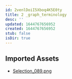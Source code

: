 ```yaml
---
id: 2venlDoiI5Xboq4K5E0ty
title: 2 _graph_terminology
desc: ''
updated: 1644767656952
created: 1644767656952
stub: false
isDir: true
---
```

## Imported Assets
- [Selection_089.png](/assets/selection_089-LtVbChfa5Xj1.png)
